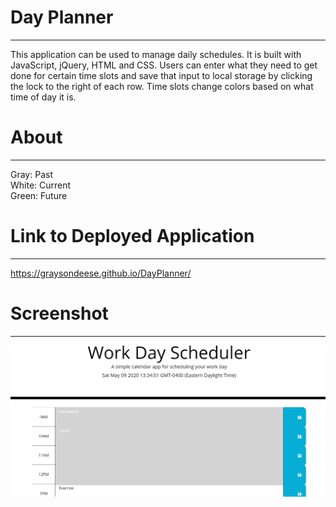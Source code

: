 # Day Planner
****
This application can be used to manage daily schedules. It is built with JavaScript, jQuery, HTML and CSS. Users can enter what they need to get done for certain time slots and save that input to local storage by clicking the lock to the right of each row. Time slots change colors based on what time of day it is.
# About
****
Gray: Past <br>
White: Current <br>
Green: Future <br>
# Link to Deployed Application
****
https://graysondeese.github.io/DayPlanner/
# Screenshot
***
<img src="Assets/pictures/DayPlannerPic.PNG">

    
